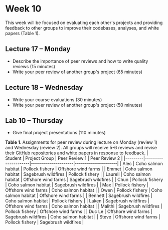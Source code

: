 # Week 10
This week will be focused on evaluating each other's projects and providing feedback to other groups to improve their codebases, analyses, and white papers (Table 1).

## Lecture 17 – Monday
- Describe the importance of peer reviews and how to write quality reviews (15 minutes)
- Write your peer review of another group's project (65 minutes)

## Lecture 18 – Wednesday
- Write your course evaluations (30 minutes)
- Write your peer review of another group's project (50 minutes)

## Lab 10 – Thursday
- Give final project presentations (110 minutes)

**Table 1**. Assignments for peer review during lecture on Monday (review 1) and Wednesday (review 2). All groups will receive 5-6 reviews and revise their GitHub repositories and white papers in response to feedback.
| Student | Project Group       | Peer Review 1       | Peer Review 2       |
|---------|---------------------|---------------------|---------------------|
| Alec    | Coho salmon habitat | Pollock fishery     | Offshore wind farms |
| Emmet   | Coho salmon habitat | Sagebrush wildfires | Pollock fishery     |
| Laurell | Coho salmon habitat | Offshore wind farms | Sagebrush wildfires |
| Chun    | Pollock fishery     | Coho salmon habitat | Sagebrush wildfires |
| Max     | Pollock fishery     | Offshore wind farms | Coho salmon habitat |
| Owen    | Pollock fishery     | Coho salmon habitat | Offshore wind farms |
| Bennett | Sagebrush wildfires | Coho salmon habitat | Pollock fishery     |
| Laken   | Sagebrush wildfires | Offshore wind farms | Coho salmon habitat |
| Malithi | Sagebrush wildfires | Pollock fishery     | Offshore wind farms |
| Duc Le  | Offshore wind farms | Sagebrush wildfires | Coho salmon habitat |
| Steve   | Offshore wind farms | Pollock fishery     | Sagebrush wildfires |
